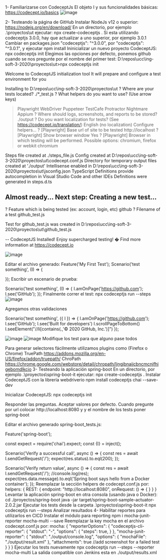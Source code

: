 1- Familiarizarse con CodeceptJs
El objeto I y sus funcionalidades básicas: https://codecept.io/basics
![image](https://user-images.githubusercontent.com/48757813/141852806-33dbde27-f255-4e7a-b6ae-f121597b3588.png)


2- Testeando la página de GitHub
Instalar NodeJs v12 o superior: https://nodejs.org/en/download/
En un directorio, por ejemplo .\proyectos\ut ejecutar:
npx create-codeceptjs .
Si esta utilizando codeceptjs 3.0.0, hay que actualizar a uno superior, por ejemplo 3.0.1
Cambiar en packages.json "codeceptjs": "^3.0.0", por "codeceptjs": "^3.0.1", y ejecutar npm install
Ininicializar un nuevo proyecto CodeceptJS:
npx codeceptjs init
Elegimos las opciones por defecto, ponemos github cuando se nos pregunte por el nombre del primer test:
D:\repos\ucc\ing-soft-3-2020\proyectos\ut>npx codeceptjs init

  Welcome to CodeceptJS initialization tool
  It will prepare and configure a test environment for you

Installing to D:\repos\ucc\ing-soft-3-2020\proyectos\ut
? Where are your tests located? ./*_test.js
? What helpers do you want to use? (Use arrow keys)
> Playwright
  WebDriver
  Puppeteer
  TestCafe
  Protractor
  Nightmare
  Appium
? Where should logs, screenshots, and reports to be stored? ./output
? Do you want localization for tests? (See https://codecept.io/translation/) English (no localization)
Configure helpers...
? [Playwright] Base url of site to be tested http://localhost
? [Playwright] Show browser window Yes
? [Playwright] Browser in which testing will be performed. Possible options: chromium, firefox or webkit chromium

Steps file created at ./steps_file.js
Config created at D:\repos\ucc\ing-soft-3-2020\proyectos\ut\codecept.conf.js
Directory for temporary output files created at './output'
Intellisense enabled in D:\repos\ucc\ing-soft-3-2020\proyectos\ut\jsconfig.json
TypeScript Definitions provide autocompletion in Visual Studio Code and other IDEs
Definitions were generated in steps.d.ts

 Almost ready... Next step:
Creating a new test...
----------------------
? Feature which is being tested (ex: account, login, etc) github
? Filename of a test github_test.js

Test for github_test.js was created in D:\repos\ucc\ing-soft-3-2020\proyectos\ut\github_test.js

--
CodeceptJS Installed! Enjoy supercharged testing! �
Find more information at https://codecept.io

![image](https://user-images.githubusercontent.com/48757813/141853167-009deae0-c746-4c39-aaa9-82b7a563a869.png)


Editar el archivo generado:
Feature('My First Test');
Scenario('test something', (I) => {

});
Escribir un escenario de prueba:

Scenario('test something', (I) => {
  I.amOnPage('https://github.com');
  I.see('GitHub');
});
Finalmente correr el test: npx codeceptjs run --steps
![image](https://user-images.githubusercontent.com/48757813/141853470-0a2fa9af-7f38-472e-a588-86205753018f.png)

Agregamos otras validaciones

Scenario('test something', ({ I }) => {
    I.amOnPage('https://github.com');
    I.see('GitHub');
    I.see('Built for developers')
    I.scrollPageToBottom()
    I.seeElement("//li[contains(.,'© 2020 GitHub, Inc.')]")
});

![image](https://user-images.githubusercontent.com/48757813/141853591-a1ef7698-5edc-448a-8492-a663225eb016.png)
![image](https://user-images.githubusercontent.com/48757813/141853721-3602cb84-6b28-4c67-bd12-7c2eb59db2bb.png)
Modifique los test para que alguno pase todos 

Para generar selectores fácilmente utilizamos plugins como (Firefox o Chrome)
TruePath https://addons.mozilla.org/en-US/firefox/addon/truepath/
ChroPath https://chrome.google.com/webstore/detail/chropath/ljngjbnaijcbncmcnjfhigebomdlkcjo
3- Testeando la aplicación spring-boot
En un directorio, por ejemplo .\proyectos\spring-boot-it ejecutar:
npx create-codeceptjs .
Instalar CodeceptJS con la librería webdriverio npm install codeceptjs chai --save-dev

Inicializar CodeceptJS: npx codeceptjs init

Responder las preguntas. Aceptar valores por defecto. Cuando pregunte por url colocar http://localhost:8080 y y el nombre de los tests poner spring-boot

Editar el archivo generado spring-boot_tests.js:

Feature('spring-boot');

const expect = require('chai').expect;
const {I} = inject();

Scenario('Verify a successful call', async () => {
	const res = await I.sendGetRequest('/');
	expect(res.status).to.eql(200);
});

Scenario('Verify return value', async () => {
	const res = await I.sendGetRequest('/');
	//console.log(res);
	expect(res.data.message).to.eql('Spring boot says hello from a Docker container');
});
Reemplazar la sección helpers de codecept.conf.js por:
	helpers: {
		REST: {
			endpoint: "http://localhost:8080",
			onRequest: () => {
			}
		}
	}
Levantar la aplicación spring-boot en otra consola (usando java o Docker):
cd ./proyectos/spring-boot
java -jar target/spring-boot-sample-actuator-2.0.2.jar
Ejecutar los tests desde la carpeta .\proyectos\spring-boot-it
npx codeceptjs run --steps
Analizar resultados
4- Habilitar reportes para utilizarlos en CICD
Instalar el módulo para reporting
npm i mocha-junit-reporter mocha-multi --save
Reemplazar la key mocha en el archivo codecept.conf.js por:
	mocha:  {
    "reporterOptions": {
      "codeceptjs-cli-reporter": {
        "stdout": "-",
        "options": {
          "steps": true,
        }
      },
      "mocha-junit-reporter": {
        "stdout": "./output/console.log",
        "options": {
          "mochaFile": "./output/result.xml"
        },
        "attachments": true //add screenshot for a failed test
		  }
		}
	}
Ejecutar los tests nuevamente
npx codeceptjs run --steps --reporter mocha-multi
La salida compatible con Jenkins esta en ./output/results.xml
